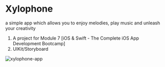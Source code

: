 # Xylophone
a simple app which allows you to enjoy melodies, play music and unleash your creativity

1. A project for Module 7 [iOS & Swift - The Complete iOS App Development Bootcamp]
2. UIKit/Storyboard

![xylophone-app](https://github.com/Myawk0/Xylophone-App/assets/89804841/1787c651-065c-4108-b3bb-f1f55c5ba6a7)
